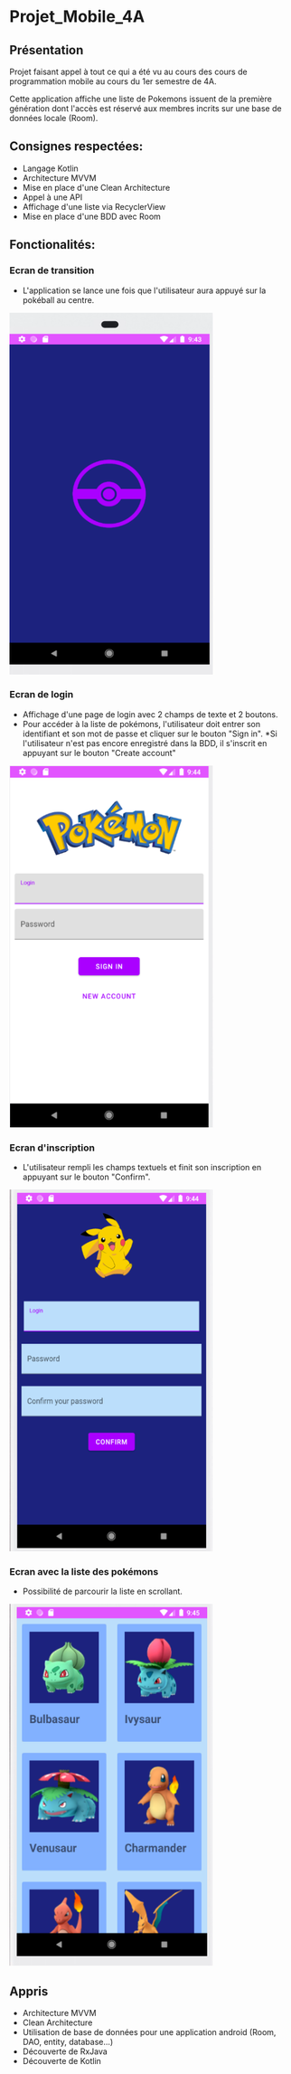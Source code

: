 # Projet_Mobile_4A
## Présentation

Projet faisant appel à tout ce qui a été vu au cours des cours de programmation mobile au cours du 1er semestre de 4A.

Cette application affiche une liste de Pokemons issuent de la première génération dont l'accès est réservé aux membres incrits sur une base de données locale (Room).

## Consignes respectées:

* Langage Kotlin
* Architecture MVVM
* Mise en place d'une Clean Architecture
* Appel à une API 
* Affichage d'une liste via RecyclerView
* Mise en place d'une BDD avec Room

## Fonctionalités:

### Ecran de transition 
* L'application se lance une fois que l'utilisateur aura appuyé sur la pokéball au centre.
<img src="https://github.com/xiad-fr98/4A_Project/blob/master/screens/img1.PNG" width="360" height="640" />

### Ecran de login
* Affichage d'une page de login avec 2 champs de texte et 2 boutons.
* Pour accéder à la liste de pokémons, l'utilisateur doit entrer son identifiant et son mot de passe et cliquer sur le bouton "Sign in".
*Si l'utilisateur n'est pas encore enregistré dans la BDD, il s'inscrit en appuyant sur le bouton "Create account"
<img src="https://github.com/xiad-fr98/4A_Project/blob/master/screens/img2.PNG" width="360" height="640" />

### Ecran d'inscription
* L'utilisateur rempli les champs textuels et finit son inscription en appuyant sur le bouton "Confirm".
<img src="https://github.com/xiad-fr98/4A_Project/blob/master/screens/img3.PNG" width="360" height="640" />

### Ecran avec la liste des pokémons
* Possibilité de parcourir la liste en scrollant.
<img src="https://github.com/xiad-fr98/4A_Project/blob/master/screens/img4.PNG" width="360" height="640" />

## Appris

* Architecture MVVM
* Clean Architecture
* Utilisation de base de données pour une application android (Room, DAO, entity, database...)
* Découverte de RxJava
* Découverte de Kotlin

